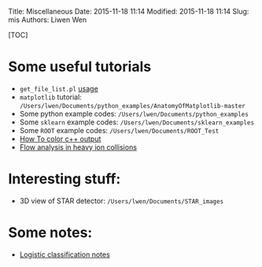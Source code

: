 Title: Miscellaneous 
Date: 2015-11-18 11:14
Modified: 2015-11-18 11:14
Slug: mis
Authors: Liwen Wen

[TOC]

# Some useful tutorials
* `get_file_list.pl` [usage]({filename}/mis/get_file_list.md)
* `matplotlib` tutorial: `/Users/lwen/Documents/python_examples/AnatomyOfMatplotlib-master`
* Some python example codes: `/Users/lwen/Documents/python_examples`
* Some `sklearn` example codes: `/Users/lwen/Documents/sklearn_examples`
* Some `ROOT` example codes: `/Users/lwen/Documents/ROOT_Test`
* [How To color c++ output]({filename}/mis/color_output.md)
* [Flow analysis in heavy ion collisions]({filename}/mis/flow.md)

# Interesting stuff:
* 3D view of STAR detector: `/Users/lwen/Documents/STAR_images` 

# Some notes:
* [Logistic classification notes]({filename}/mis/logistic_classification_notes.md)
